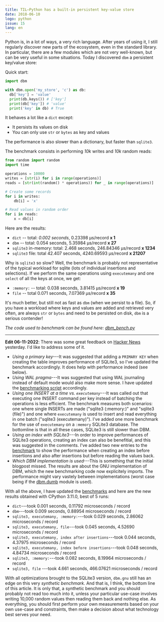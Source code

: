 ```yaml
---
title: TIL—Python has a built-in persistent key-value store
date: 2018-06-10
logo: python
issue: 15
lang: en
---
```


Python is, in a lot of ways, a very rich language. After years of using
it, I still regularly discover new parts of the ecosystem, even in the
standard library. In particular, there are a few modules which are not
very well-known, but can be very useful in some situations. Today I
discovered `dbm` a persistent key/value store:

Quick start:
```python
import dbm

with dbm.open('my_store', 'c') as db:
  db['key'] = 'value'
  print(db.keys()) # ['key']
  print(db['key']) # 'value'
  print('key' in db) # True
```

It behaves a lot like a `dict` except:

* It persists its values on disk
* You can only use `str` or `bytes` as key and values

The performance is also slower than a dictionary, but faster than `sqlite3`.

The benchmark consists in performing *10k* writes and *10k* random reads:

```python
from random import random
import time

operations = 10000
writes = [str(i) for i in range(operations)]
reads = [str(int(random() * operations)) for _ in range(operations)]

# Create some records
for i in writes:
    db[i] = 'x'

# Read values in random order
for i in reads:
    x = db[i]
```

Here are the results:
* `dict` -- total: *0.002 seconds*, 0.23398 μs/record **x 1**
* `dbm` -- total: 0.054 seconds, 5.35984 μs/record **x 27**
* `sqlite3` in-memory: total: 2.468 seconds, 246.84346 μs/record **x 1234**
* `sqlite3` file: total 42.407 seconds, 4240.69593 μs/record **x 21207**

Why is `sqlite3` so slow? Well, the benchmark is probably not representative of
the typical workload for sqlite (lots of individual insertions and selections).
If we perform the same operations using `executemany` and one `select` of all
the keys at once, we get:

* `:memory:` -- total: 0.038 seconds, 3.81415 μs/record **x 19**
* `file` -- total 0.071 seconds, 7.07369 μs/record **x 35**

It's much better, but still not as fast as `dbm` (when we persist to
a file). So, if you have a workload where keys and values are added
and retrieved very often, are always `str` or `bytes` and need to be
persisted on disk, `dbm` is a serious contender!

*The code used to benchmark can be found here:
[dbm_bench.py](https://github.com/remusao/remusao.github.io/blob/d9b5a3088e4cae8452eabf90371f582c81569d88/snippets/dbm_bench.py)*

---

**Edit 06-11-2022**: There was some great feedback on [Hacker News](https://news.ycombinator.com/item?id=32849592) yesterday. I'd like to address some of it.

* *Using a primary key*---It was suggested that adding a `PRIMARY KEY` when
  creating the table improves performance of SQLite3, so I've updated the
  benchmark accordingly. It does help with performance indeed (see below).
* *Using WAL pragma*---It was suggested that using WAL journaling instead of
  default mode would also make more sense. I have updated the [benchmarking
  script](https://github.com/remusao/remusao.github.io/blob/42743be91b5ec4bf4233ffe25c3c7c90cf515627/snippets/dbm_bench.py) accordingly.
* *Using one INSERT at a time vs. `executemany`*---It was called out that
  executing one INSERT command per key instead of batching the operations
  is less efficient. The benchmark measures both scenarios: one where single
  INSERTs are made ("sqlite3 (:memory:)" and "sqlite3 (file)") and one where
  `executemany` is used to insert and read everything in one batch ("sqlite3
  (executemany)"). I've added one more benchmark for the use of `executemany`
  on a `:memory` SQLite3 database. The bottomline is that in all these cases,
  SQLite3 is still slower than DBM.
* *Using an index with SQLite3*---In order to improve performances of SQLite3
  operations, creating an index can also be benefitial, and this was suggested
  in the comments. I've added two new entries to the [benchmark](https://github.com/remusao/remusao.github.io/blob/42743be91b5ec4bf4233ffe25c3c7c90cf515627/snippets/dbm_bench.py) to show the
  performance when creating an index before insertions and also after
  insertions but before reading the values back.
* *Which DBM implementation is used*---This is something that the initial
  blogpost missed. The results are about the GNU implementation of DBM, which
  the new benchmarking code now explicitely imports. The performance might vary
  vastely between implementations (worst case being if the [dbm.dumb](https://docs.python.org/3/library/dbm.html#module-dbm.dumb) module is used).

With all the above, I have updated the [benchmarks](https://github.com/remusao/remusao.github.io/blob/42743be91b5ec4bf4233ffe25c3c7c90cf515627/snippets/dbm_bench.py) and here are the new results obtained with CPython 3.11.0, best of 5 runs:

* `dict`---took 0.001 seconds, 0.11792 microseconds / record
* `dbm`---took 0.009 seconds, 0.88954 microseconds / record
* `sqlite3, executemany, :memory:`---took 0.029 seconds, 2.86062 microseconds / record
* `sqlite3, executemany, file`---took 0.045 seconds, 4.52690 microseconds / record
* `sqlite3, executemany, index after insertions`---took 0.044 seconds, 4.37975 microseconds / record
* `sqlite3, executemany, index before insertions`---took 0.048 seconds, 4.84734 microseconds / record
* `sqlite3, :memory:`---took 0.082 seconds, 8.19964 microseconds / record
* `sqlite3, file` ---took 4.661 seconds, 466.07621 microseconds / record

With all optimizations brought to the SQLite3 version, `dbm.gnu` still has an
edge on this very *synthetic benchmark*. And that is, I think, the bottom line
of this article. It is only that, a synthetic benchmark and you should probably
not read too much into it, unless  your particular use-case involves writing
10,000 random values then reading them back and nothing else. As everything,
you should first perform your own measurements based on your own use-case and
constraints, then make a decision about what technology best serves your need.
